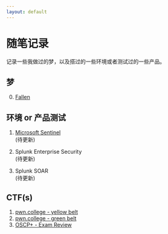 ```yaml
---
layout: default
---
```


# 随笔记录

记录一些我做过的梦，以及搭过的一些环境或者测试过的一些产品。


## 梦 

0. [Fallen](./Dreams/0.md)

## 环境 or 产品测试

1. [Microsoft Sentinel](./product_docs/sentinel.md)  
  (待更新)

2. Splunk Enterprise Security  
  (待更新)

3. Splunk SOAR  
  (待更新)

## CTF(s)

1. [pwn.college - yellow belt](./CTFs/yellowbelt.md)
2. [pwn.college - green belt](./CTFs/greenbelt.md)
3. [OSCP+ - Exam Review](./CTFs/OSCP+_review.md)
